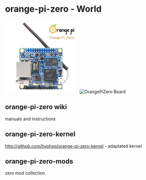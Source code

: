 # orange-pi-zero - World

![OrangePiZero Board](https://github.com/hyphop/orange-pi-zero-kernel/blob/master/img/orange_piz_zero_0.small.jpg)
![OrangePiZero Board](/hyphop/orange-pi-zero-kernel/raw/master/img/orange_piz_zero_0.small.jpg)

## orange-pi-zero wiki

manuals and instructions

## orange-pi-zero-kernel

http://github.com/hyphop/orange-pi-zero-kernel - adaptated kernel

## orange-pi-zero-mods

zero mod collection



